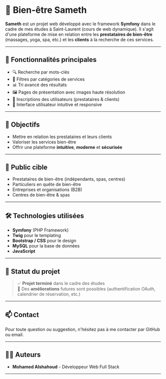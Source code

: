 # 🌿 Bien-être Sameth

**Sameth** est un projet web développé avec le framework **Symfony** dans le cadre de mes études à Saint-Laurent (cours de web dynamique). Il s'agit d'une plateforme de mise en relation entre les **prestataires de bien-être** (massages, yoga, spa, etc.) et les **clients** à la recherche de ces services.

---
## 🚀 Fonctionnalités principales

- 🔍 Recherche par mots-clés
- 🧘 Filtres par catégories de services
- 📊 Tri avancé des résultats
- 🖼️ Pages de présentation avec images haute résolution
- 📝 Inscriptions des utilisateurs (prestataires & clients)
- 📱 Interface utilisateur intuitive et responsive

---
## 🎯 Objectifs

- Mettre en relation les prestataires et leurs clients
- Valoriser les services bien-être
- Offrir une plateforme **intuitive**, **moderne** et **sécurisée**

---
## 👥 Public cible

- Prestataires de bien-être (indépendants, spas, centres)
- Particuliers en quête de bien-être
- Entreprises et organisations (B2B)
- Centres de bien-être & spas

---
## 🛠️ Technologies utilisées

- **Symfony** (PHP Framework)
- **Twig** pour le templating
- **Bootstrap / CSS** pour le design
- **MySQL** pour la base de données
- **JavaScript**

---
## 📌 Statut du projet

> ✅ **Projet terminé** dans le cadre des études  
> 🚧 Des **améliorations** futures sont possibles (authentification OAuth, calendrier de réservation, etc.)

---

## 📫 Contact

Pour toute question ou suggestion, n'hésitez pas à me contacter par GitHub ou email.

---

## 🧑‍💻 Auteurs

- **Mohamed Alshahoud** - Développeur Web Full Stack

---
